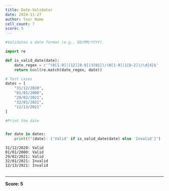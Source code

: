 ```yaml
---
title: Date-Validator
date: 2024-11-27
author: Your Name
cell_count: 7
score: 5
---
```


```python
#Validates a date format (e.g., DD/MM/YYYY).
```


```python
import re


```


```python
def is_valid_date(date):
    date_regex = r'^(0[1-9]|[12][0-9]|3[01])/(0[1-9]|1[0-2])/\d{4}$'
    return bool(re.match(date_regex, date))

```


```python
# Test cases
dates = [
    "31/12/2020",
    "01/01/2000",
    "29/02/2021",
    "32/01/2021",
    "12/13/2021"
]

```


```python
#Print the date
```


```python

for date in dates:
    print(f"{date}: {'Valid' if is_valid_date(date) else 'Invalid'}")
```

    31/12/2020: Valid
    01/01/2000: Valid
    29/02/2021: Valid
    32/01/2021: Invalid
    12/13/2021: Invalid



```python

```


---
**Score: 5**

